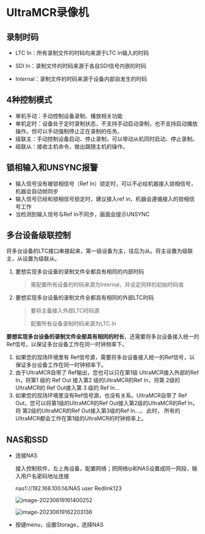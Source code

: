 # UltraMCR录像机

## 录制时码

+ LTC In：所有录制文件的时码均来源于LTC In输入的时码

+ SDI In：录制文件的时码来源于各自SDI信号内嵌的时码

+ Internal：录制文件的时码来源于设备内部自发生的时码

## 4种控制模式

+ 单机手动：手动控制设备录制、播放相关功能
+ 单机定时：设备处于定时录制状态，不支持手动启动录制，也不支持启动播放操作。但可以手动强制停止正在录制的任务。
+ 级联主：手动控制设备启动、停止录制，可以带动从机同时启动、停止录制。
+ 级联从：接收主机命令，做出跟随主机的操作。

##  锁相输入和UNSYNC报警

+ 输入信号没有被锁相信号（Ref In）锁定时，可以不必给机器接入锁相信号，机器会自动帧同步
+ 输入信号已经和锁相信号锁定时，建议接入ref in，机器会遵循接入的锁相信号工作
+ 当检测到输入信号与Ref In不同步，画面会提示UNSYNC

## 多台设备级联控制

将多台设备的LTC接口串接起来，第一级设备为主，往后为从。将主设置为级联主，从设置为级联从。

1. 要想实现多台设备的录制文件全都具有相同的内部时码

   >需配置所有设备的时码来源为Internal，并设定同样的初始时码值

2. 要想实现多台设备的录制文件全都具有相同的外部LTC时码

   > 要将主备接入外部LTC时码源
   >
   > 配置所有设备录制时码来源为LTC In

**要想实现多台设备的录制文件全部具有相同的时长**，还需要将多台设备接入统一的Ref信号，以保证多台设备工作在同一时钟频率下。

1. 如果您的现场环境里有 Ref信号源，需要将多台设备接入统一的Ref信号，以保证多台设备工作在同一时钟频率下。
2. 由于UltraMCR自带了 Ref输出，您也可以只在第1级 UltraMCR接入外部的Ref In，将第1 级的 Ref Out 接入第2 级的UltraMCR的Ref In，将第 2级的 UltraMCR的 Ref Out接入第 3 级的 Ref In…
3. 如果您的现场环境里没有Ref信号源，也没有关系。UltraMCR自带了 Ref Out，您可以将第1级的UltraMCR的Ref Out接入第2级的UltraMCR的Ref In，将 第2级的UltraMCR的Ref Out接入第3级的Ref In…， 此时， 所有的UltraMCR都会工作在第1级的UltraMCR的时钟频率上。

## NAS和SSD

+ 连接NAS

  接入控制软件，左上角设备，配置网络；把网络ip和NAS设置成同一网段，输入用户名密码地址连接

  nas1://192.168.100.14/NAS		user		Redlink123

  ![image-20230619161400252](C:\Users\admin\AppData\Roaming\Typora\typora-user-images\image-20230619161400252.png)

  ![image-20230619162203136](C:\Users\admin\AppData\Roaming\Typora\typora-user-images\image-20230619162203136.png)

+ 按键menu，设置Storage，选择NAS
